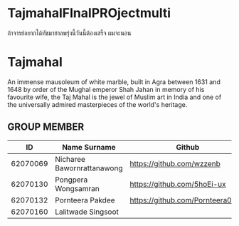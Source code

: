 # TajmahalFInalPROjectmulti
ถ้าจารย์อยากได้ทัชมาฮาลพรุ่งนี้วันนี้ต้องเสร็จ
ผมจะนอน
# Tajmahal
An immense mausoleum of white marble, built in Agra between 1631 and 1648 by order of the Mughal emperor Shah Jahan in memory of his favourite wife, the Taj Mahal is the jewel of Muslim art in India and one of the universally admired masterpieces of the world's heritage.


GROUP MEMBER
-
ID  | Name Surname | Github |
----- | ---------- | -------|
62070069 | Nicharee Bawornrattanawong |https://github.com/wzzenb|
62070130 | Pongpera Wongsamran |https://github.com/5hoEi-ux|
62070132 | Pornteera Pakdee |https://github.com/Pornteera0504|
62070160 | Lalitwade Singsoot|
